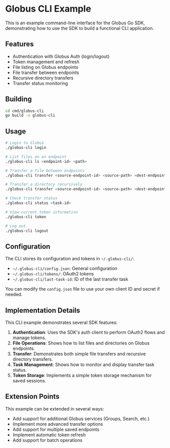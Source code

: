 <!-- SPDX-License-Identifier: Apache-2.0 -->
<!-- Copyright (c) 2025 Scott Friedman and Project Contributors -->
# Globus CLI Example

This is an example command-line interface for the Globus Go SDK, demonstrating how to use the SDK to build a functional CLI application.

## Features

- Authentication with Globus Auth (login/logout)
- Token management and refresh
- File listing on Globus endpoints
- File transfer between endpoints
- Recursive directory transfers
- Transfer status monitoring

## Building

```bash
cd cmd/globus-cli
go build -o globus-cli
```

## Usage

```bash
# Login to Globus
./globus-cli login

# List files on an endpoint
./globus-cli ls <endpoint-id> <path>

# Transfer a file between endpoints
./globus-cli transfer <source-endpoint-id> <source-path> <dest-endpoint-id> <dest-path>

# Transfer a directory recursively
./globus-cli transfer <source-endpoint-id> <source-path> <dest-endpoint-id> <dest-path> --recursive

# Check transfer status
./globus-cli status <task-id>

# View current token information
./globus-cli token

# Log out
./globus-cli logout
```

## Configuration

The CLI stores its configuration and tokens in `~/.globus-cli/`:

- `~/.globus-cli/config.json`: General configuration
- `~/.globus-cli/tokens/`: OAuth2 tokens
- `~/.globus-cli/last-task-id`: ID of the last transfer task

You can modify the `config.json` file to use your own client ID and secret if needed.

## Implementation Details

This CLI example demonstrates several SDK features:

1. **Authentication**: Uses the SDK's auth client to perform OAuth2 flows and manage tokens.
2. **File Operations**: Shows how to list files and directories on Globus endpoints.
3. **Transfer**: Demonstrates both simple file transfers and recursive directory transfers.
4. **Task Management**: Shows how to monitor and display transfer task status.
5. **Token Storage**: Implements a simple token storage mechanism for saved sessions.

## Extension Points

This example can be extended in several ways:

- Add support for additional Globus services (Groups, Search, etc.)
- Implement more advanced transfer options
- Add support for multiple saved endpoints
- Implement automatic token refresh
- Add support for batch operations